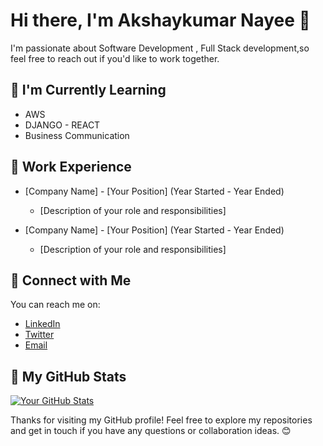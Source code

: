 # Hi there, I'm Akshaykumar Nayee 👋

I'm passionate about Software Development , Full Stack development,so feel free to reach out if you'd like to work together.

## 🌱 I'm Currently Learning

- AWS
- DJANGO - REACT
- Business Communication

## 💼 Work Experience

- [Company Name] - [Your Position] (Year Started - Year Ended)
  - [Description of your role and responsibilities]
  
- [Company Name] - [Your Position] (Year Started - Year Ended)
  - [Description of your role and responsibilities]

## 🔗 Connect with Me

You can reach me on:

- [LinkedIn](https://www.linkedin.com/in/your-profile/)
- [Twitter](https://twitter.com/your-handle)
- [Email](mailto:your.email@example.com)

## 🚀 My GitHub Stats

[![Your GitHub Stats](https://github-readme-stats.vercel.app/api?username=Nayee001&show_icons=true&theme=dark)](https://github.com/Nayee001)


Thanks for visiting my GitHub profile! Feel free to explore my repositories and get in touch if you have any questions or collaboration ideas. 😊
